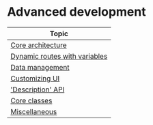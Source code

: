 # Advanced development

| Topic                                                                                 |
| ------------------------------------------------------------------------------------- |
| [Core architecture](advanced-development/core-architecture)                           |
| [Dynamic routes with variables](advanced-development/dynamic-routes)                  |
| [Data management](advanced-development/data-management)                               |
| [Customizing UI](advanced-development/customizing-ui)                                 |
| ['Description' API](advanced-development/description-api)                             |
| [Core classes](advanced-development/core-classes)                                     |
| [Miscellaneous](advanced-development/miscellaneous)                                   |
